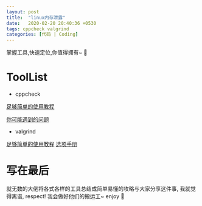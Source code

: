 ```yaml
---
layout: post
title:  "linux内存泄露"
date:   2020-02-20 20:40:36 +0530
tags: cppcheck valgrind
categories: [代码 | Coding]
---
```

掌握工具,快速定位,你值得拥有~ :speak_no_evil:

# ToolList


+ cppcheck

[足够简单的使用教程](https://blog.csdn.net/fengbingchun/article/details/77803920)


[你可能遇到的问题](https://blog.csdn.net/mylifeyouwill/article/details/102573549)

+ valgrind

[足够简单的使用教程](https://www.jianshu.com/p/aded7d874caf)
[选项手册](http://www.valgrind.org/docs/manual/mc-manual.html)



# 写在最后
就无数的大佬将各式各样的工具总结成简单易懂的攻略与大家分享这件事, 我就觉得离谱, respect! 我会做好他们的搬运工~ enjoy :cake:
